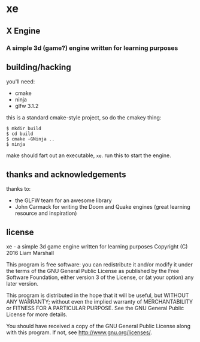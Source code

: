 # xe
## X Engine
### A simple 3d (game?) engine written for learning purposes

## building/hacking
you'll need:
 * cmake
 * ninja
 * glfw 3.1.2

this is a standard cmake-style project, so do the cmakey thing:
```
$ mkdir build
$ cd build
$ cmake -GNinja ..
$ ninja
```

make should fart out an executable, `xe`. run this to start the engine.

## thanks and acknowledgements
thanks to:
 * the GLFW team for an awesome library
 * John Carmack for writing the Doom and Quake engines (great learning resource and inspiration)

## license
xe - a simple 3d game engine written for learning purposes
Copyright (C) 2016  Liam Marshall

This program is free software: you can redistribute it and/or modify
it under the terms of the GNU General Public License as published by
the Free Software Foundation, either version 3 of the License, or
(at your option) any later version.

This program is distributed in the hope that it will be useful,
but WITHOUT ANY WARRANTY; without even the implied warranty of
MERCHANTABILITY or FITNESS FOR A PARTICULAR PURPOSE.  See the
GNU General Public License for more details.

You should have received a copy of the GNU General Public License
along with this program.  If not, see <http://www.gnu.org/licenses/>.

